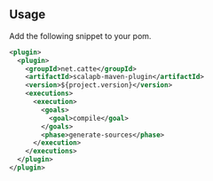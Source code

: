 ## Usage

Add the following snippet to your pom.

```xml
<plugin>
  <plugin>
    <groupId>net.catte</groupId>
    <artifactId>scalapb-maven-plugin</artifactId>
    <version>${project.version}</version>
    <executions>
      <execution>
        <goals>
          <goal>compile</goal>
        </goals>
        <phase>generate-sources</phase>
      </execution>
    </executions>
  </plugin>
</plugin>
```
